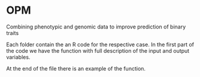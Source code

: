 # OPM
Combining phenotypic and genomic data to improve prediction of binary traits

Each folder contain the an R code for the respective case. In the first part of the code we have the function with full description of the input and output variables. 

At the end of the file there is an example of the function. 
